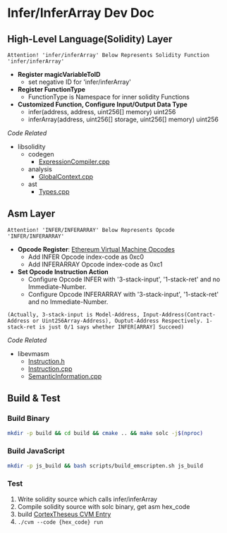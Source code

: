 # Infer/InferArray Dev Doc

## High-Level Language(Solidity) Layer
`Attention! 'infer/inferArray' Below Represents Solidity Function 'infer/inferArray'`

- **Register magicVariableToID**
  - set negative ID for 'infer/inferArray'
- **Register FunctionType**
  - FunctionType is Namespace for inner solidity Functions
- **Customized Function, Configure Input/Output Data Type**
  - infer(address, address, uint256[] memory) uint256
  - inferArray(address, uint256[] storage, uint256[] memory) uint256


*Code Related*
- libsolidity
  - codegen
    - [ExpressionCompiler.cpp](./libsolidity/codegen/ExpressionCompiler.cpp)
  - analysis
    - [GlobalContext.cpp](./libsolidity/analysis/GlobalContext.cpp)
  - ast 
    - [Types.cpp](./libsolidity/ast/Types.cpp)

## Asm Layer
`Attention! 'INFER/INFERARRAY' Below Represents Opcode 'INFER/INFERARRAY'`

- **Opcode Register**: [Ethereum Virtual Machine Opcodes](https://ethervm.io/)
  - Add INFER Opcode index-code as 0xc0
  - Add INFERARRAY Opcode index-code as 0xc1
- **Set Opcode Instruction Action**
  - Configure Opcode INFER with '3-stack-input', '1-stack-ret' and no Immediate-Number.
  - Configure Opcode INFERARRAY with '3-stack-input', '1-stack-ret' and no Immediate-Number.

`(Actually, 3-stack-input is Model-Address, Input-Address(Contract-Address or Uint256Array-Address), Ouptut-Address Respectively. 1-stack-ret is just 0/1 says whether INFER[ARRAY] Succeed)`


*Code Related*
- libevmasm
  - [Instruction.h](./libevmasm/Instruction.h)
  - [Instruction.cpp](./libevmasm/Instruction.cpp)
  - [SemanticInformation.cpp](./libevmasm/SemanticInformation.cpp)

## Build & Test

### Build Binary

```bash
mkdir -p build && cd build && cmake .. && make solc -j$(nproc)
```

### Build JavaScript

```bash
mkdir -p js_build && bash scripts/build_emscripten.sh js_build
```

### Test

1. Write solidity source which calls infer/inferArray
2. Compile solidity source with solc binary, get asm hex_code
3. build [CortexTheseus CVM Entry](https://github.com/CortexFoundation/CortexTheseus/cmd/cvm)
4. `./cvm --code {hex_code} run`
